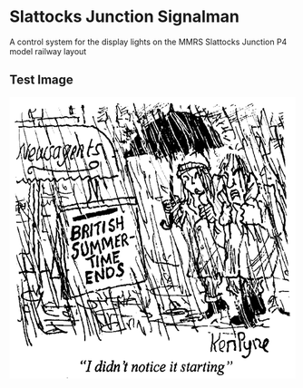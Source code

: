 # Slattocks Junction Signalman
A control system for the display lights on the MMRS Slattocks Junction P4 model railway layout
## Test Image
![Image test](https://github.com/WebmasterMMRS/Slattocks_Junction_Signalman/blob/main/BST.gif 'just testing')
